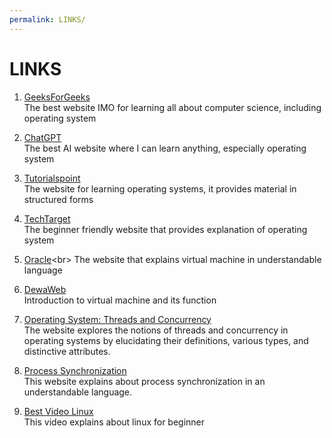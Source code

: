 ```yaml
---
permalink: LINKS/
---
```


# LINKS

1. [GeeksForGeeks](https://www.geeksforgeeks.org/what-is-an-operating-system/)<br>
The best website IMO for learning all about computer science, including operating system

2. [ChatGPT](https://chat.openai.com/)<br>
The best AI website where I can learn anything, especially operating system

3. [Tutorialspoint](https://www.tutorialspoint.com/operating_system/index.htm)<br>
The website for learning operating systems, it provides material in structured forms

4. [TechTarget](https://www.techtarget.com/whatis/definition/operating-system-OS)<br>
The beginner friendly website that provides explanation of operating system

5. [Oracle](https://www.oracle.com/id/cloud/compute/virtual-machines/what-is-virtual-machine/#:~:text=Oracle%20VM%20gives%20users%20the,deployed%2C%20with%20support%20from%20Oracle.)<br>
The website that explains virtual machine in understandable language

6. [DewaWeb](https://www.dewaweb.com/blog/apa-itu-virtual-machine/)<br>
Introduction to virtual machine and its function

7. [Operating System: Threads and Concurrency](https://medium.com/@akhandmishra/operating-system-threads-and-concurrency-aec2036b90f8)<br/>
The website explores the notions of threads and concurrency in operating systems by elucidating their definitions, various types, and distinctive attributes.

8. [Process Synchronization](https://www.geeksforgeeks.org/introduction-of-process-synchronization/)<br>
This website explains about process synchronization in an understandable language.

9. [Best Video Linux](https://www.youtube.com/watch?v=uggsnHSELos)<br>
This video explains about linux for beginner
